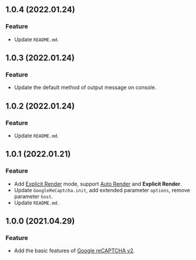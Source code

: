 ## 1.0.4 (2022.01.24)
### Feature
 - Update `README.md`.

## 1.0.3 (2022.01.24)
### Feature
 - Update the default method of output message on console.

## 1.0.2 (2022.01.24)
### Feature
 - Update `README.md`.

## 1.0.1 (2022.01.21)
### Feature
 - Add [Explicit Render](https://developers.google.com/recaptcha/docs/invisible#examples) mode, support [Auto Render](https://developers.google.com/recaptcha/docs/invisible#auto_render) and **Explicit Render**.
 - Update `GoogleReCaptcha.init`, add extended parameter `options`, remove parameter `host`.
 - Update `README.md`.

## 1.0.0 (2021.04.29)
### Feature
 - Add the basic features of [Google reCAPTCHA v2](https://developers.google.com/recaptcha/docs/invisible).
